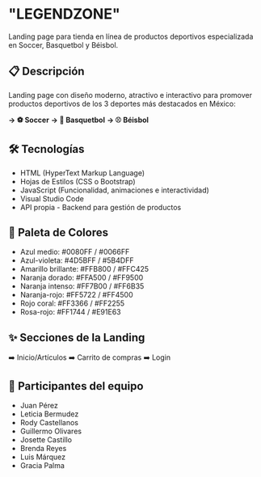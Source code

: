 # "LEGENDZONE"
Landing page para tienda en línea de productos deportivos especializada en Soccer, Basquetbol y Béisbol.

## 📋 Descripción
Landing page con diseño moderno, atractivo e interactivo para promover productos deportivos de los 3 deportes más destacados en México:

**→ ⚽ Soccer**
**→ 🏀 Basquetbol**
**→ ⚾ Béisbol**

## 🛠️ Tecnologías
* HTML (HyperText Markup Language)
* Hojas de Estilos (CSS o Bootstrap)
* JavaScript (Funcionalidad, animaciones e interactividad)
* Visual Studio Code
* API propia - Backend para gestión de productos

## 🎨 Paleta de Colores
* Azul medio: #0080FF / #0066FF 
* Azul-violeta: #4D5BFF / #5B4DFF
* Amarillo brillante: #FFB800 / #FFC425
* Naranja dorado: #FFA500 / #FF9500
* Naranja intenso: #FF7B00 / #FF6B35
* Naranja-rojo: #FF5722 / #FF4500
* Rojo coral: #FF3366 / #FF2255
* Rosa-rojo: #FF1744 / #E91E63

## ✨ Secciones de la Landing
➡️ Inicio/Artículos 
➡️ Carrito de compras
➡️ Login

## 👥 Participantes del equipo
* Juan Pérez
* Leticia Bermudez
* Rody Castellanos 
* Guillermo Olivares
* Josette Castillo
* Brenda Reyes
* Luis Márquez
* Gracia Palma

